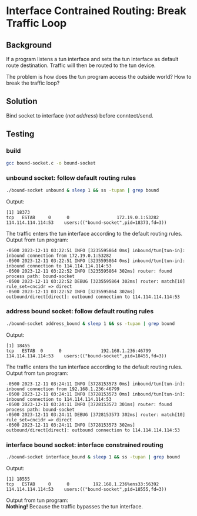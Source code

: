 # Interface Contrained Routing: Break Traffic Loop

## Background
If a program listens a tun interface and sets the tun interface as default route destination. Traffic will then be routed to the tun device.

The problem is how does the tun program access the outside world? How to break the traffic loop?

## Solution
Bind socket to interface (*not address*) before conntect/send.  

## Testing
### build
```sh
gcc bound-socket.c -o bound-socket
```

### unbound socket: follow default routing rules
```sh
./bound-socket unbound & sleep 1 && ss -tupan | grep bound
```

Output:
```text
[1] 18373
tcp   ESTAB     0      0                  172.19.0.1:53282      114.114.114.114:53    users:(("bound-socket",pid=18373,fd=3))
```

The traffic enters the tun interface according to the default routing rules.  
Output from tun program:

```text
-0500 2023-12-11 03:22:51 INFO [3235595864 0ms] inbound/tun[tun-in]: inbound connection from 172.19.0.1:53282
-0500 2023-12-11 03:22:51 INFO [3235595864 0ms] inbound/tun[tun-in]: inbound connection to 114.114.114.114:53
-0500 2023-12-11 03:22:52 INFO [3235595864 302ms] router: found process path: bound-socket
-0500 2023-12-11 03:22:52 DEBUG [3235595864 302ms] router: match[10] rule_set=cncidr => direct
-0500 2023-12-11 03:22:52 INFO [3235595864 302ms] outbound/direct[direct]: outbound connection to 114.114.114.114:53
```

### address bound socket: follow default routing rules
```sh
./bound-socket address_bound & sleep 1 && ss -tupan | grep bound
```

Output:
```text
[1] 18455
tcp   ESTAB  0      0               192.168.1.236:46799      114.114.114.114:53    users:(("bound-socket",pid=18455,fd=3))
```

The traffic enters the tun interface according to the default routing rules.  
Output from tun program:

```text
-0500 2023-12-11 03:24:11 INFO [3728153573 0ms] inbound/tun[tun-in]: inbound connection from 192.168.1.236:46799
-0500 2023-12-11 03:24:11 INFO [3728153573 0ms] inbound/tun[tun-in]: inbound connection to 114.114.114.114:53
-0500 2023-12-11 03:24:11 INFO [3728153573 301ms] router: found process path: bound-socket
-0500 2023-12-11 03:24:11 DEBUG [3728153573 302ms] router: match[10] rule_set=cncidr => direct
-0500 2023-12-11 03:24:11 INFO [3728153573 302ms] outbound/direct[direct]: outbound connection to 114.114.114.114:53
```

### interface bound socket: **interface constrained routing**
```sh
./bound-socket interface_bound & sleep 1 && ss -tupan | grep bound
```

Output:
```text
[1] 18555
tcp   ESTAB     0      0         192.168.1.236%ens33:56392      114.114.114.114:53    users:(("bound-socket",pid=18555,fd=3))
```

Output from tun program:   
**Nothing!** Because the traffic bypasses the tun interface.  